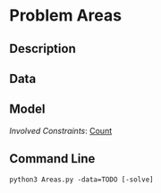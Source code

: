 # Problem Areas

## Description



## Data



## Model

*Involved Constraints*: [Count](https://pycsp.org/documentation/constraints/Count)


## Command Line

```shell
python3 Areas.py -data=TODO [-solve]
```


